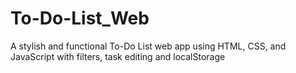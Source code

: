 # To-Do-List_Web
A stylish and functional To-Do List web app using HTML, CSS, and JavaScript with filters, task editing and localStorage
